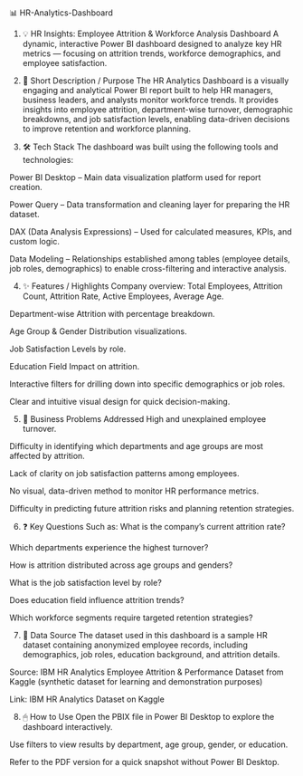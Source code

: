 📊 HR-Analytics-Dashboard
1. 💡 HR Insights: Employee Attrition & Workforce Analysis Dashboard
A dynamic, interactive Power BI dashboard designed to analyze key HR metrics — focusing on attrition trends, workforce demographics, and employee satisfaction.

2. 📝 Short Description / Purpose
The HR Analytics Dashboard is a visually engaging and analytical Power BI report built to help HR managers, business leaders, and analysts monitor workforce trends. It provides insights into employee attrition, department-wise turnover, demographic breakdowns, and job satisfaction levels, enabling data-driven decisions to improve retention and workforce planning.

3. 🛠 Tech Stack
The dashboard was built using the following tools and technologies:

Power BI Desktop – Main data visualization platform used for report creation.

Power Query – Data transformation and cleaning layer for preparing the HR dataset.

DAX (Data Analysis Expressions) – Used for calculated measures, KPIs, and custom logic.

Data Modeling – Relationships established among tables (employee details, job roles, demographics) to enable cross-filtering and interactive analysis.

4. ✨ Features / Highlights
Company overview: Total Employees, Attrition Count, Attrition Rate, Active Employees, Average Age.

Department-wise Attrition with percentage breakdown.

Age Group & Gender Distribution visualizations.

Job Satisfaction Levels by role.

Education Field Impact on attrition.

Interactive filters for drilling down into specific demographics or job roles.

Clear and intuitive visual design for quick decision-making.

5. 🚩 Business Problems Addressed
High and unexplained employee turnover.

Difficulty in identifying which departments and age groups are most affected by attrition.

Lack of clarity on job satisfaction patterns among employees.

No visual, data-driven method to monitor HR performance metrics.

Difficulty in predicting future attrition risks and planning retention strategies.

6. ❓ Key Questions Such as:
What is the company’s current attrition rate?

Which departments experience the highest turnover?

How is attrition distributed across age groups and genders?

What is the job satisfaction level by role?

Does education field influence attrition trends?

Which workforce segments require targeted retention strategies?

7. 📂 Data Source
The dataset used in this dashboard is a sample HR dataset containing anonymized employee records, including demographics, job roles, education background, and attrition details.

Source: IBM HR Analytics Employee Attrition & Performance Dataset from Kaggle (synthetic dataset for learning and demonstration purposes)

Link: IBM HR Analytics Dataset on Kaggle

8. 🖱 How to Use
Open the PBIX file in Power BI Desktop to explore the dashboard interactively.

Use filters to view results by department, age group, gender, or education.

Refer to the PDF version for a quick snapshot without Power BI Desktop.
